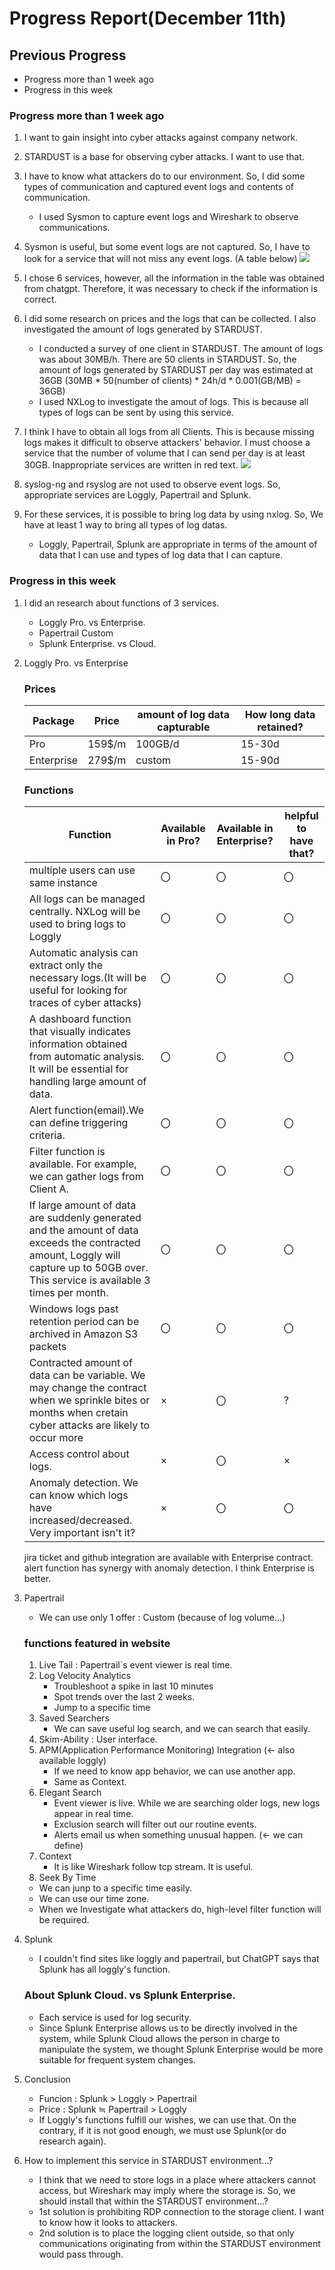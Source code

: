 # Progress Report(December 11th)
## Previous Progress
- Progress more than 1 week ago
- Progress in this week

### Progress more than 1 week ago
1. I want to gain insight into cyber attacks against company network.
2. STARDUST is a base for observing cyber attacks. I want to use that.
3. I have to know what attackers do to our environment. So, I did some types of communication and captured event logs and contents of communication.
   - I used Sysmon to capture event logs and Wireshark to observe communications. 
5. Sysmon is useful, but some event logs are not captured. 
So, I have to look for a service that will not miss any event logs. (A table below)
   ![](20241204_PR6.png)

7. I chose 6 services, however, all the information in the table was obtained from chatgpt. Therefore, it was necessary to check if the information is correct.
8. I did some research on prices and the logs that can be collected. I also investigated the amount of logs generated by STARDUST.
   - I conducted a survey of one client in STARDUST. The amount of logs was about 30MB/h. There are 50 clients in STARDUST. So, the amount of logs generated by STARDUST per day was estimated at 36GB (30MB * 50(number of clients) * 24h/d * 0.001(GB/MB) = 36GB)
   - I used NXLog to investigate the amout of logs. This is because all types of logs can be sent by using this service. 
9. I think I have to obtain all logs from all Clients. This is because missing logs makes it difficult to observe attackers' behavior. I must choose a service that the number of volume that I can send per day is at least 30GB. Inappropriate services are written in red text.
![](20241204_red.png)

8. syslog-ng and rsyslog are not used to observe event logs. So, appropriate services are Loggly, Papertrail and Splunk.
9. For these services, it is possible to bring log data by using nxlog. So, We have at least 1 way to bring all types of log datas.
    - Loggly, Papertrail, Splunk are appropriate in terms of the amount of data that I can use and types of log data that I can capture. 

### Progress in this week
1. I did an research about functions of 3 services.
      - Loggly Pro. vs Enterprise.
   - Papertrail Custom
   - Splunk Enterprise. vs Cloud.
3. Loggly Pro. vs Enterprise
   ### Prices
   | Package | Price | amount of log data capturable | How long data retained? |
   | --- | --- | --- | --- |
   | Pro | 159$/m | 100GB/d | 15-30d |
   | Enterprise | 279$/m | custom | 15-90d |
   ### Functions
   | Function | Available in Pro? | Available in Enterprise? | helpful to have that? |
   | --- | --- | --- | --- |
   |multiple users can use same instance|〇|〇|〇|
   |All logs can be managed centrally. NXLog will be used to bring logs to Loggly|〇|〇|〇|
   |Automatic analysis can extract only the necessary logs.(It will be useful for looking for traces of cyber attacks)|〇|〇|〇|
   |A dashboard function that visually indicates information obtained from automatic analysis. It will be essential for handling large amount of data.|〇|〇|〇|
   |Alert function(email).We can define triggering criteria. |〇|〇|〇|
   |Filter function is available. For example, we can gather logs from Client A. |〇|〇|〇|
   |If large amount of data are suddenly generated and the amount of data exceeds the contracted amount, Loggly will capture up to 50GB over. This service is available 3 times per month. |〇|〇|〇|
   | Windows logs past retention period can be archived in Amazon S3 packets　|〇|〇|〇|
   |Contracted amount of data can be variable. We may change the contract when we sprinkle bites or months when cretain cyber attacks are likely to occur more |×|〇|?|
   |Access control about logs.|×|〇|×|
   |Anomaly detection. We can know which logs have increased/decreased. Very important isn't it? |×|〇|〇|
   
   jira ticket and github integration are available with Enterprise contract.
   alert function has synergy with anomaly detection. I think Enterprise is better.

5. Papertrail
   - We can use only 1 offer : Custom (because of log volume...)
     
   ### functions featured in website
   1. Live Tail : Papertrail`s event viewer is real time.
   3. Log Velocity Analytics
      - Troubleshoot a spike in last 10 minutes
      - Spot trends over the last 2 weeks.
      - Jump to a specific time
   4. Saved Searchers
      - We can save useful log search, and we can search that easily.
   5. Skim-Ability : User interface. 
   6. APM(Application Performance Monitoring) Integration (<- also available loggly)
      - If we need to know app behavior,  we can use another app.
      - Same as Context.  
   8. Elegant Search
      - Event viewer is live. While we are searching older logs, new logs appear in real time.
      - Exclusion search will filter out our routine events.
      - Alerts email us when something unusual happen. (<- we can define)  
   9. Context
      - It is like Wireshark follow tcp stream. It is useful.
   10. Seek By Time
      - We can junp to a specific time easily.
      - We can use our time zone.
   - When we Investigate what attackers do, high-level filter function will be required. 
6. Splunk
   - I couldn't find sites like loggly and papertrail, but ChatGPT says that Splunk has all loggly's function.
   ### About Splunk Cloud. vs Splunk Enterprise.
   - Each service is used for log security.
   - Since Splunk Enterprise allows us to be directly involved in the system, while Splunk Cloud allows the person in charge to manipulate the system, we thought Splunk Enterprise would be more suitable for frequent system changes.
8. Conclusion
   - Funcion : Splunk > Loggly > Papertrail
   - Price : Splunk ≒ Papertrail > Loggly
   - If Loggly's functions fulfill our wishes, we can use that. On the contrary, if it is not good enough, we must use Splunk(or do research again).
9. How to implement this service in STARDUST environment...?
   - I think that we need to store logs in a place where attackers cannot access, but Wireshark may imply where the storage is. So, we should install that within the STARDUST environment...?
   - 1st solution is prohibiting RDP connection to the storage client.  I want to know how it looks to attackers.
   - 2nd solution is to place the logging client outside, so that only communications originating from within the STARDUST environment would pass through.
